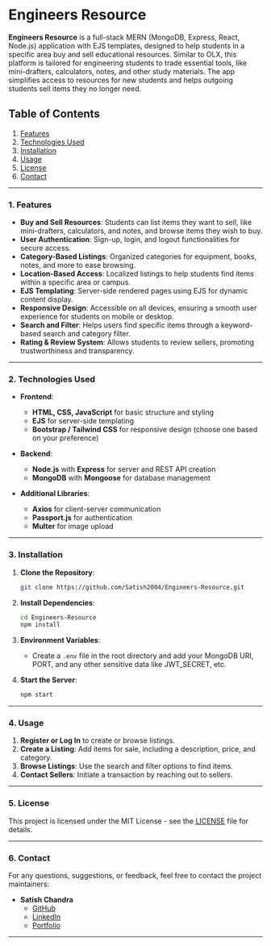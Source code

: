 # Engineers Resource

**Engineers Resource** is a full-stack MERN (MongoDB, Express, React, Node.js) application with EJS templates, designed to help students in a specific area buy and sell educational resources. Similar to OLX, this platform is tailored for engineering students to trade essential tools, like mini-drafters, calculators, notes, and other study materials. The app simplifies access to resources for new students and helps outgoing students sell items they no longer need.

## Table of Contents
1. [Features](#features)
2. [Technologies Used](#technologies-used)
3. [Installation](#installation)
4. [Usage](#usage)
5. [License](#license)
6. [Contact](#contact)

---

### 1. Features

- **Buy and Sell Resources**: Students can list items they want to sell, like mini-drafters, calculators, and notes, and browse items they wish to buy.
- **User Authentication**: Sign-up, login, and logout functionalities for secure access.
- **Category-Based Listings**: Organized categories for equipment, books, notes, and more to ease browsing.
- **Location-Based Access**: Localized listings to help students find items within a specific area or campus.
- **EJS Templating**: Server-side rendered pages using EJS for dynamic content display.
- **Responsive Design**: Accessible on all devices, ensuring a smooth user experience for students on mobile or desktop.
- **Search and Filter**: Helps users find specific items through a keyword-based search and category filter.
- **Rating & Review System**: Allows students to review sellers, promoting trustworthiness and transparency.

---

### 2. Technologies Used

- **Frontend**: 
  - **HTML, CSS, JavaScript** for basic structure and styling
  - **EJS** for server-side templating
  - **Bootstrap / Tailwind CSS** for responsive design (choose one based on your preference)
  
- **Backend**: 
  - **Node.js** with **Express** for server and REST API creation
  - **MongoDB** with **Mongoose** for database management

- **Additional Libraries**:
  - **Axios** for client-server communication
  - **Passport.js** for authentication
  - **Multer** for image upload

---

### 3. Installation

1. **Clone the Repository**:
   ```bash
   git clone https://github.com/Satish2004/Engineers-Resource.git
   ```
2. **Install Dependencies**:
   ```bash
   cd Engineers-Resource
   npm install
   ```
3. **Environment Variables**:
   - Create a `.env` file in the root directory and add your MongoDB URI, PORT, and any other sensitive data like JWT_SECRET, etc.

4. **Start the Server**:
   ```bash
   npm start
   ```

---

### 4. Usage

1. **Register or Log In** to create or browse listings.
2. **Create a Listing**: Add items for sale, including a description, price, and category.
3. **Browse Listings**: Use the search and filter options to find items.
4. **Contact Sellers**: Initiate a transaction by reaching out to sellers.



---

### 5. License

This project is licensed under the MIT License - see the [LICENSE](LICENSE) file for details.

---

### 6. Contact

For any questions, suggestions, or feedback, feel free to contact the project maintainers:

- **Satish Chandra**
  - [GitHub](https://github.com/Satish2004)
  - [LinkedIn](https://www.linkedin.com/in/satish-chandra-9844b5250?utm_source=share&utm_campaign=share_via&utm_content=profile&utm_medium=android_app)
  - [Portfolio](https://wwwsatishportfoliocom.netlify.app/)
  

--- 

